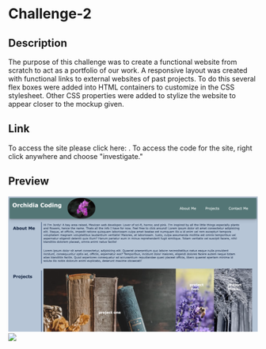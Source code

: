 # Challenge-2
## Description
The purpose of this challenge was to create a functional website from scratch to act as a portfolio of our work. A responsive layout was created with functional links to external websites of past projects. To do this several flex boxes were added into HTML containers to customize in the CSS stylesheet. Other CSS properties were added to stylize the website to appear closer to the mockup given.
## Link
To access the site please click here: . To access the code for the site, right click anywhere and choose "investigate."
## Preview
<img src="Screenshot 1.png">
<img src="Schreenshot 2.png">
